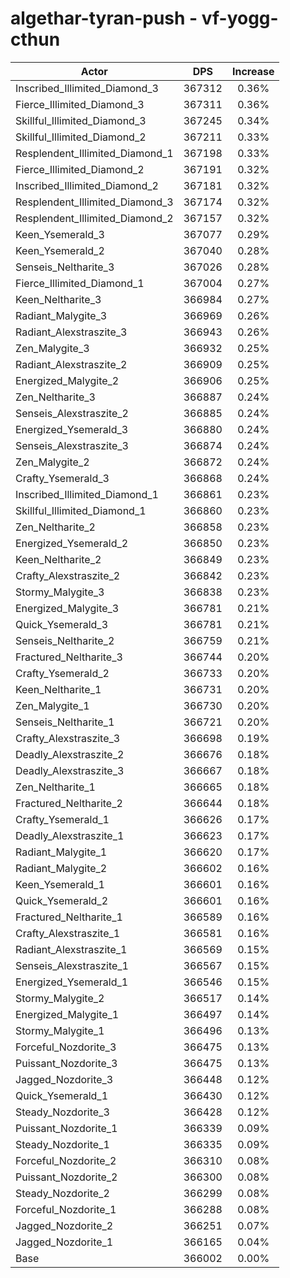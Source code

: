 # algethar-tyran-push - vf-yogg-cthun
| Actor | DPS | Increase |
|---|:---:|:---:|
|Inscribed_Illimited_Diamond_3|367312|0.36%|
|Fierce_Illimited_Diamond_3|367311|0.36%|
|Skillful_Illimited_Diamond_3|367245|0.34%|
|Skillful_Illimited_Diamond_2|367211|0.33%|
|Resplendent_Illimited_Diamond_1|367198|0.33%|
|Fierce_Illimited_Diamond_2|367191|0.32%|
|Inscribed_Illimited_Diamond_2|367181|0.32%|
|Resplendent_Illimited_Diamond_3|367174|0.32%|
|Resplendent_Illimited_Diamond_2|367157|0.32%|
|Keen_Ysemerald_3|367077|0.29%|
|Keen_Ysemerald_2|367040|0.28%|
|Senseis_Neltharite_3|367026|0.28%|
|Fierce_Illimited_Diamond_1|367004|0.27%|
|Keen_Neltharite_3|366984|0.27%|
|Radiant_Malygite_3|366969|0.26%|
|Radiant_Alexstraszite_3|366943|0.26%|
|Zen_Malygite_3|366932|0.25%|
|Radiant_Alexstraszite_2|366909|0.25%|
|Energized_Malygite_2|366906|0.25%|
|Zen_Neltharite_3|366887|0.24%|
|Senseis_Alexstraszite_2|366885|0.24%|
|Energized_Ysemerald_3|366880|0.24%|
|Senseis_Alexstraszite_3|366874|0.24%|
|Zen_Malygite_2|366872|0.24%|
|Crafty_Ysemerald_3|366868|0.24%|
|Inscribed_Illimited_Diamond_1|366861|0.23%|
|Skillful_Illimited_Diamond_1|366860|0.23%|
|Zen_Neltharite_2|366858|0.23%|
|Energized_Ysemerald_2|366850|0.23%|
|Keen_Neltharite_2|366849|0.23%|
|Crafty_Alexstraszite_2|366842|0.23%|
|Stormy_Malygite_3|366838|0.23%|
|Energized_Malygite_3|366781|0.21%|
|Quick_Ysemerald_3|366781|0.21%|
|Senseis_Neltharite_2|366759|0.21%|
|Fractured_Neltharite_3|366744|0.20%|
|Crafty_Ysemerald_2|366733|0.20%|
|Keen_Neltharite_1|366731|0.20%|
|Zen_Malygite_1|366730|0.20%|
|Senseis_Neltharite_1|366721|0.20%|
|Crafty_Alexstraszite_3|366698|0.19%|
|Deadly_Alexstraszite_2|366676|0.18%|
|Deadly_Alexstraszite_3|366667|0.18%|
|Zen_Neltharite_1|366665|0.18%|
|Fractured_Neltharite_2|366644|0.18%|
|Crafty_Ysemerald_1|366626|0.17%|
|Deadly_Alexstraszite_1|366623|0.17%|
|Radiant_Malygite_1|366620|0.17%|
|Radiant_Malygite_2|366602|0.16%|
|Keen_Ysemerald_1|366601|0.16%|
|Quick_Ysemerald_2|366601|0.16%|
|Fractured_Neltharite_1|366589|0.16%|
|Crafty_Alexstraszite_1|366581|0.16%|
|Radiant_Alexstraszite_1|366569|0.15%|
|Senseis_Alexstraszite_1|366567|0.15%|
|Energized_Ysemerald_1|366546|0.15%|
|Stormy_Malygite_2|366517|0.14%|
|Energized_Malygite_1|366497|0.14%|
|Stormy_Malygite_1|366496|0.13%|
|Forceful_Nozdorite_3|366475|0.13%|
|Puissant_Nozdorite_3|366475|0.13%|
|Jagged_Nozdorite_3|366448|0.12%|
|Quick_Ysemerald_1|366430|0.12%|
|Steady_Nozdorite_3|366428|0.12%|
|Puissant_Nozdorite_1|366339|0.09%|
|Steady_Nozdorite_1|366335|0.09%|
|Forceful_Nozdorite_2|366310|0.08%|
|Puissant_Nozdorite_2|366300|0.08%|
|Steady_Nozdorite_2|366299|0.08%|
|Forceful_Nozdorite_1|366288|0.08%|
|Jagged_Nozdorite_2|366251|0.07%|
|Jagged_Nozdorite_1|366165|0.04%|
|Base|366002|0.00%|
